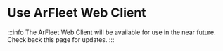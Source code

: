 # Use ArFleet Web Client

:::info
The ArFleet Web Client will be available for use in the near future. Check back this page for updates.
:::
